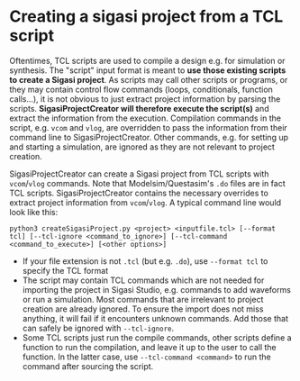 # Creating a sigasi project from a TCL script

Oftentimes, TCL scripts are used to compile a design e.g. for simulation or synthesis. The "script" input format is
meant to **use those existing scripts to create a Sigasi project**. As scripts may call other scripts or programs,
or they may contain control flow commands (loops, conditionals, function calls...), it is not obvious to just extract
project information by parsing the scripts. **SigasiProjectCreator will therefore execute the script(s)** and extract
the information from the execution. Compilation commands in the script, e.g. `vcom` and `vlog`, are overridden to
pass the information from their command line to SigasiProjectCreator. Other commands, e.g. for setting up and starting
a simulation, are ignored as they are not relevant to project creation.

SigasiProjectCreator can create a Sigasi project from TCL scripts with `vcom`/`vlog` commands. Note that
Modelsim/Questasim's `.do` files are in fact TCL scripts. SigasiProjectCreator contains the necessary overrides to
extract project information from `vcom`/`vlog`. A typical command line would look like this:

`python3 createSigasiProject.py <project> <inputfile.tcl> [--format tcl] [--tcl-ignore <command_to_ignore>] [--tcl-command <command_to_execute>] [<other options>]`

* If your file extension is not `.tcl` (but e.g. `.do`), use `--format tcl` to specify the TCL format
* The script may contain TCL commands which are not needed for importing the project in Sigasi Studio, e.g. commands to add waveforms or run a simulation. Most commands that are irrelevant to project creation are already ignored. To ensure the import does not miss anything, it will fail if it encounters unknown commands. Add those that can safely be ignored with `--tcl-ignore`.
* Some TCL scripts just run the compile commands, other scripts define a function to run the compilation, and leave it up to the user to call the function. In the latter case, use `--tcl-command <command>` to run the command after sourcing the script.
